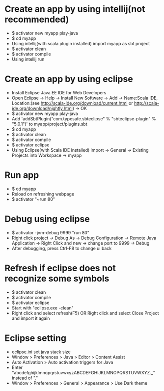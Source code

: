 Create an app by using intellij(not recommended)
=====
* $ activator new myapp play-java
* $ cd myapp
* Using intellij(with scala plugin installed) import myapp as sbt project
* $ activator clean
* $ activator compile
* Using intellij run

Create an app by using eclipse
=====
* Install Eclipse Java EE IDE for Web Developers
* Open Eclipse -> Help -> Install New Software -> Add -> Name:Scala IDE, Location:(see http://scala-ide.org/download/current.html or http://scala-ide.org/download/nightly.html) -> OK
* $ activator new myapp play-java
* Add 'addSbtPlugin("com.typesafe.sbteclipse" % "sbteclipse-plugin" % "5.0.1")' to myapp/project/plugins.sbt
* $ cd myapp
* $ activator clean
* $ activator compile
* $ activator eclipse
* Using Eclipse(with Scala IDE installed) import -> General -> Existing Projects into Workspace -> myapp

Run app
=====
* $ cd myapp
* Reload on refreshing webpage
* $ activator "~run 80"

Debug using eclipse
=====
* $ activator -jvm-debug 9999 "run 80"
* Right click project -> Debug As -> Debug Configuration -> Remote Java Application -> Right Click and new -> change port to 9999 -> Debug
* After debugging, press Ctrl-F8 to change ui back

Refresh if eclipse does not recognize some symbols
=====
* $ activator clean
* $ activator compile
* $ activator eclipse
* Start with "eclipse.exe -clean"
* Right click and select refresh(F5) OR Right click and select Close Project and import it again

Eclipse setting
=====
* eclipse.ini set java stack size
* Window > Preferences > Java > Editor > Content Assist
* Auto Activation > Auto activation triggers for Java
* Enter "abcdefghijklmnopqrstuvwxyzABCDEFGHIJKLMNOPQRSTUVWXYZ._" instead of "."
* Window > Preferences > General > Appearance > Use Dark theme
